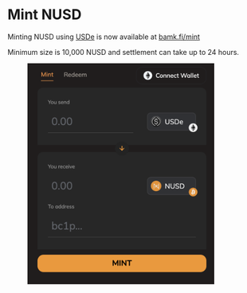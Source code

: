 # Mint NUSD

Minting NUSD using [USDe](https://www.coingecko.com/en/coins/ethena-usde) is now available at [bamk.fi/mint](https://bamk.fi/mint)

Minimum size is 10,000 NUSD and settlement can take up to 24 hours.&#x20;

<figure><img src="../.gitbook/assets/image (2).png" alt="" width="375"><figcaption></figcaption></figure>
